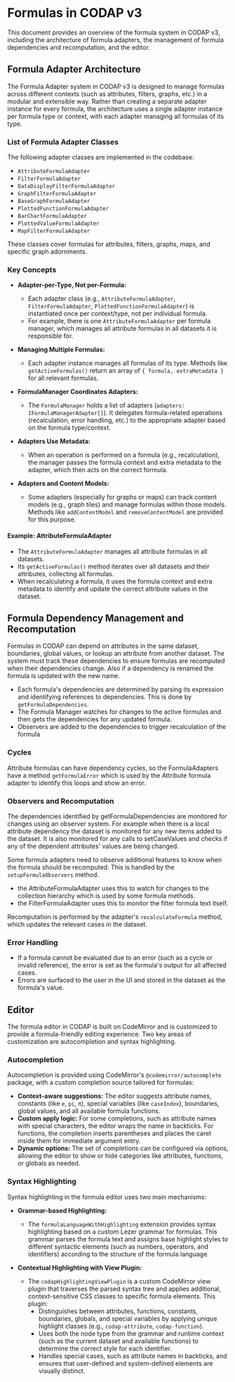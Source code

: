 # Formulas in CODAP v3

This document provides an overview of the formula system in CODAP v3, including the architecture of formula adapters, the management of formula dependencies and recomputation, and the editor.

## Formula Adapter Architecture

The Formula Adapter system in CODAP v3 is designed to manage formulas across different contexts (such as attributes, filters, graphs, etc.) in a modular and extensible way. Rather than creating a separate adapter instance for every formula, the architecture uses a single adapter instance per formula type or context, with each adapter managing all formulas of its type.

### List of Formula Adapter Classes

The following adapter classes are implemented in the codebase:

- `AttributeFormulaAdapter`
- `FilterFormulaAdapter`
- `DataDisplayFilterFormulaAdapter`
- `GraphFilterFormulaAdapter`
- `BaseGraphFormulaAdapter`
- `PlottedFunctionFormulaAdapter`
- `BarChartFormulaAdapter`
- `PlottedValueFormulaAdapter`
- `MapFilterFormulaAdapter`

These classes cover formulas for attributes, filters, graphs, maps, and specific graph adornments.

### Key Concepts

- **Adapter-per-Type, Not per-Formula:**
  - Each adapter class (e.g., `AttributeFormulaAdapter`, `FilterFormulaAdapter`, `PlottedFunctionFormulaAdapter`) is instantiated once per context/type, not per individual formula.
  - For example, there is one `AttributeFormulaAdapter` per formula manager, which manages all attribute formulas in all datasets it is responsible for.

- **Managing Multiple Formulas:**
  - Each adapter instance manages all formulas of its type. Methods like `getActiveFormulas()` return an array of `{ formula, extraMetadata }` for all relevant formulas.

- **FormulaManager Coordinates Adapters:**
  - The `FormulaManager` holds a list of adapters (`adapters: IFormulaManagerAdapter[]`). It delegates formula-related operations (recalculation, error handling, etc.) to the appropriate adapter based on the formula type/context.

- **Adapters Use Metadata:**
  - When an operation is performed on a formula (e.g., recalculation), the manager passes the formula context and extra metadata to the adapter, which then acts on the correct formula.

- **Adapters and Content Models:**
  - Some adapters (especially for graphs or maps) can track content models (e.g., graph tiles) and manage formulas within those models. Methods like `addContentModel` and `removeContentModel` are provided for this purpose.

#### Example: AttributeFormulaAdapter

- The `AttributeFormulaAdapter` manages all attribute formulas in all datasets.
- Its `getActiveFormulas()` method iterates over all datasets and their attributes, collecting all formulas.
- When recalculating a formula, it uses the formula context and extra metadata to identify and update the correct attribute values in the dataset.

## Formula Dependency Management and Recomputation

Formulas in CODAP can depend on attributes in the same dataset, boundaries, global values, or lookup an attribute from another dataset. The system must track these dependencies to ensure formulas are recomputed when their dependencies change. Also if a dependency is renamed the formula is updated with the new name.

- Each formula's dependencies are determined by parsing its expression and identifying references to dependencies. This is done by `getFormulaDependencies`.
- The Formula Manager watches for changes to the active formulas and then gets the dependencies for any updated formula.
- Observers are added to the dependencies to trigger recalculation of the formula

### Cycles

Attribute formulas can have dependency cycles, so the FormulaAdapters have a method `getFormulaError` which is used by the Attribute formula adapter to identify this loops and show an error.

### Observers and Recomputation

The dependencies identified by getFormulaDependencies are monitored for changes using an observer system. For example when there is a local attribute dependency the dataset is monitored for any new items added to the dataset. It is also monitored for any calls to setCaseValues and checks if any of the dependent attributes' values are being changed.

Some formula adapters need to observe additional features to know when the formula should be recomputed. This is handled by the `setupFormulaObservers` method.
- the AttributeFormulaAdapter uses this to watch for changes to the collection hierarchy which is used by some formula methods.
- the FilterFormulaAdapter uses this to monitor the filter formula text itself.

Recomputation is performed by the adapter's `recalculateFormula` method, which updates the relevant cases in the dataset.

### Error Handling

- If a formula cannot be evaluated due to an error (such as a cycle or invalid reference), the error is set as the formula's output for all affected cases.
- Errors are surfaced to the user in the UI and stored in the dataset as the formula's value.

## Editor

The formula editor in CODAP is built on CodeMirror and is customized to provide a formula-friendly editing experience. Two key areas of customization are autocompletion and syntax highlighting.

### Autocompletion

Autocompletion is provided using CodeMirror's `@codemirror/autocomplete` package, with a custom completion source tailored for formulas:
- **Context-aware suggestions:** The editor suggests attribute names, constants (like `e`, `pi`, `π`), special variables (like `caseIndex`), boundaries, global values, and all available formula functions.
- **Custom apply logic:** For some completions, such as attribute names with special characters, the editor wraps the name in backticks. For functions, the completion inserts parentheses and places the caret inside them for immediate argument entry.
- **Dynamic options:** The set of completions can be configured via options, allowing the editor to show or hide categories like attributes, functions, or globals as needed.

### Syntax Highlighting

Syntax highlighting in the formula editor uses two main mechanisms:

- **Grammar-based Highlighting:**
  - The `formulaLanguageWithHighlighting` extension provides syntax highlighting based on a custom Lezer grammar for formulas. This grammar parses the formula text and assigns base highlight styles to different syntactic elements (such as numbers, operators, and identifiers) according to the structure of the formula language.

- **Contextual Highlighting with View Plugin:**
  - The `codapHighlightingViewPlugin` is a custom CodeMirror view plugin that traverses the parsed syntax tree and applies additional, context-sensitive CSS classes to specific formula elements. This plugin:
    - Distinguishes between attributes, functions, constants, boundaries, globals, and special variables by applying unique highlight classes (e.g., `codap-attribute`, `codap-function`).
    - Uses both the node type from the grammar and runtime context (such as the current dataset and available functions) to determine the correct style for each identifier.
    - Handles special cases, such as attribute names in backticks, and ensures that user-defined and system-defined elements are visually distinct.
